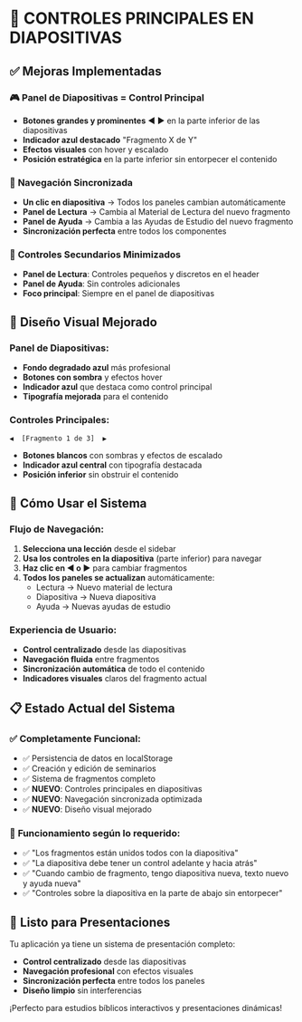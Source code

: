 # 🎯 CONTROLES PRINCIPALES EN DIAPOSITIVAS

## ✅ **Mejoras Implementadas**

### 🎮 **Panel de Diapositivas = Control Principal**
- **Botones grandes y prominentes** ◀️ ▶️ en la parte inferior de las diapositivas
- **Indicador azul destacado** "Fragmento X de Y" 
- **Efectos visuales** con hover y escalado
- **Posición estratégica** en la parte inferior sin entorpecer el contenido

### 🔗 **Navegación Sincronizada**
- **Un clic en diapositiva** → Todos los paneles cambian automáticamente
- **Panel de Lectura** → Cambia al Material de Lectura del nuevo fragmento
- **Panel de Ayuda** → Cambia a las Ayudas de Estudio del nuevo fragmento
- **Sincronización perfecta** entre todos los componentes

### 📱 **Controles Secundarios Minimizados**
- **Panel de Lectura**: Controles pequeños y discretos en el header
- **Panel de Ayuda**: Sin controles adicionales
- **Foco principal**: Siempre en el panel de diapositivas

## 🎨 **Diseño Visual Mejorado**

### Panel de Diapositivas:
- **Fondo degradado azul** más profesional
- **Botones con sombra** y efectos hover
- **Indicador azul** que destaca como control principal
- **Tipografía mejorada** para el contenido

### Controles Principales:
```
◀️  [Fragmento 1 de 3]  ▶️
```
- **Botones blancos** con sombras y efectos de escalado
- **Indicador azul central** con tipografía destacada
- **Posición inferior** sin obstruir el contenido

## 🧪 **Cómo Usar el Sistema**

### Flujo de Navegación:
1. **Selecciona una lección** desde el sidebar
2. **Usa los controles en la diapositiva** (parte inferior) para navegar
3. **Haz clic en ◀️ o ▶️** para cambiar fragmentos
4. **Todos los paneles se actualizan** automáticamente:
   - Lectura → Nuevo material de lectura
   - Diapositiva → Nueva diapositiva  
   - Ayuda → Nuevas ayudas de estudio

### Experiencia de Usuario:
- **Control centralizado** desde las diapositivas
- **Navegación fluida** entre fragmentos
- **Sincronización automática** de todo el contenido
- **Indicadores visuales** claros del fragmento actual

## 📋 **Estado Actual del Sistema**

### ✅ **Completamente Funcional:**
- ✅ Persistencia de datos en localStorage
- ✅ Creación y edición de seminarios
- ✅ Sistema de fragmentos completo
- ✅ **NUEVO**: Controles principales en diapositivas
- ✅ **NUEVO**: Navegación sincronizada optimizada
- ✅ **NUEVO**: Diseño visual mejorado

### 🎯 **Funcionamiento según lo requerido:**
- ✅ "Los fragmentos están unidos todos con la diapositiva"
- ✅ "La diapositiva debe tener un control adelante y hacia atrás"
- ✅ "Cuando cambio de fragmento, tengo diapositiva nueva, texto nuevo y ayuda nueva"
- ✅ "Controles sobre la diapositiva en la parte de abajo sin entorpecer"

## 🚀 **Listo para Presentaciones**

Tu aplicación ya tiene un sistema de presentación completo:
- **Control centralizado** desde las diapositivas
- **Navegación profesional** con efectos visuales
- **Sincronización perfecta** entre todos los paneles
- **Diseño limpio** sin interferencias

¡Perfecto para estudios bíblicos interactivos y presentaciones dinámicas!
